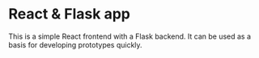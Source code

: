 # React & Flask app
This is a simple React frontend with a Flask backend. It can be used as a basis for
developing prototypes quickly.